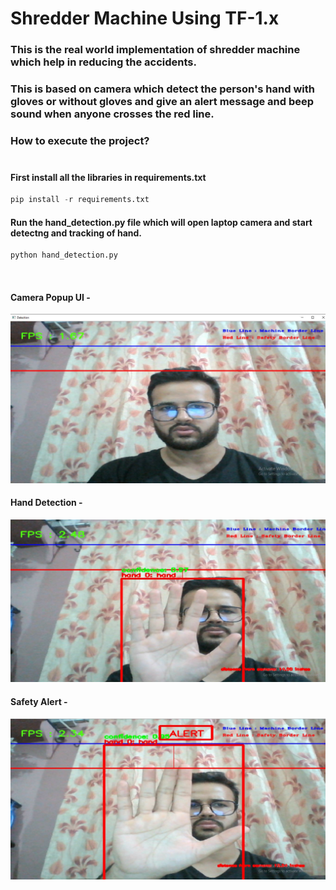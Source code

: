 # Shredder Machine Using TF-1.x
### This is the real world implementation of shredder machine which help in reducing the accidents.

### This is based on camera which detect the person's hand with gloves or without gloves and give an alert message and beep sound when anyone crosses the red line.<br/>

### How to execute the project?<br/><br/>
#### First install all the libraries in requirements.txt
```python
pip install -r requirements.txt
```
#### Run the hand_detection.py file which will open laptop camera and start detectng and tracking of hand.
```python
python hand_detection.py
```
<br/>

#### Camera Popup UI -
![UI](images/UI.JPG)
<br/>

#### Hand Detection -
![UI](images/Hand_Detect.JPG)
<br/>

#### Safety Alert -
![UI](images/Safety_Alert.JPG)
<br/>

